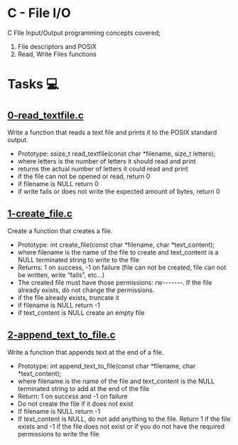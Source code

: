 # C - File I/O
C FIle Input/Output programming concepts covered;
 1. File descriptors and POSIX
 2. Read, Write Files functions

# Tasks :computer:
## [0-read_textfile.c](0-read_textfile.c)
Write a function that reads a text file and prints it to the POSIX standard output.
 - Prototype: ssize_t read_textfile(const char *filename, size_t letters);
 - where letters is the number of letters it should read and print
 - returns the actual number of letters it could read and print
 - if the file can not be opened or read, return 0
 - if filename is NULL return 0
 - if write fails or does not write the expected amount of bytes, return 0

## [1-create_file.c](1-create_file.c)
Create a function that creates a file.
 - Prototype: int create_file(const char *filename, char *text_content);
 - where filename is the name of the file to create and text_content is a NULL terminated string to write to the file
 - Returns: 1 on success, -1 on failure (file can not be created, file can not be written, write “fails”, etc…)
 - The created file must have those permissions: rw-------. If the file already exists, do not change the permissions.
 - if the file already exists, truncate it
 - if filename is NULL return -1
 - if text_content is NULL create an empty file

## [2-append_text_to_file.c](2-append_text_to_file.c)
Write a function that appends text at the end of a file.
 - Prototype: int append_text_to_file(const char *filename, char *text_content);
 - where filename is the name of the file and text_content is the NULL terminated string to add at the end of the file
 - Return: 1 on success and -1 on failure
 - Do not create the file if it does not exist
 - If filename is NULL return -1
 - If text_content is NULL, do not add anything to the file. Return 1 if the file exists and -1 if the file does not exist or if you do not have the required permissions to write the file
